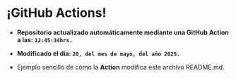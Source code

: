 # ¡GitHub Actions!
* **Repositorio actualizado automáticamente mediante una GitHub Action a las: `12:45:34hrs.`**
* **Modificado el día: `20, del mes de mayo, del año 2025.`**

* Ejemplo sencillo de cómo la **Action** modifica este archivo README.md.
